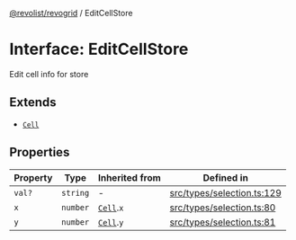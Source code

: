 [@revolist/revogrid](README.md) / EditCellStore

# Interface: EditCellStore

Edit cell info for store

## Extends

- [`Cell`](Interface.Cell.md)

## Properties

| Property | Type | Inherited from | Defined in |
| ------ | ------ | ------ | ------ |
| `val?` | `string` | - | [src/types/selection.ts:129](https://github.com/revolist/revogrid/blob/f56bf50e3d2048c8d7f3081240be2216cdbe01d4/src/types/selection.ts#L129) |
| `x` | `number` | [`Cell`](Interface.Cell.md).`x` | [src/types/selection.ts:80](https://github.com/revolist/revogrid/blob/f56bf50e3d2048c8d7f3081240be2216cdbe01d4/src/types/selection.ts#L80) |
| `y` | `number` | [`Cell`](Interface.Cell.md).`y` | [src/types/selection.ts:81](https://github.com/revolist/revogrid/blob/f56bf50e3d2048c8d7f3081240be2216cdbe01d4/src/types/selection.ts#L81) |
